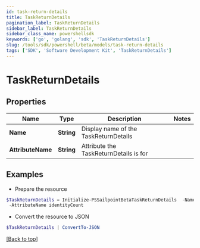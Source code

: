 ```yaml
---
id: task-return-details
title: TaskReturnDetails
pagination_label: TaskReturnDetails
sidebar_label: TaskReturnDetails
sidebar_class_name: powershellsdk
keywords: ['go', 'golang', 'sdk', 'TaskReturnDetails'] 
slug: /tools/sdk/powershell/beta/models/task-return-details
tags: ['SDK', 'Software Development Kit', 'TaskReturnDetails']
---
```



# TaskReturnDetails

## Properties

Name | Type | Description | Notes
------------ | ------------- | ------------- | -------------
**Name** |  **String** | Display name of the TaskReturnDetails | 
**AttributeName** |  **String** | Attribute the TaskReturnDetails is for | 

## Examples

- Prepare the resource
```powershell
$TaskReturnDetails = Initialize-PSSailpointBetaTaskReturnDetails  -Name label `
 -AttributeName identityCount
```

- Convert the resource to JSON
```powershell
$TaskReturnDetails | ConvertTo-JSON
```


[[Back to top]](#) 

